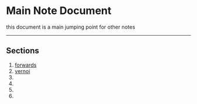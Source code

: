 # Main Note Document
this document is a main jumping point for other notes

---

## Sections
1. [forwards](forward.md)
2. [vernoi](Veronoi.md)  
3. 
4. 
5. 
6. 
